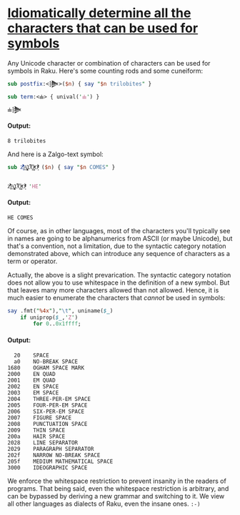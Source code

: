 [1]: https://rosettacode.org/wiki/Idiomatically_determine_all_the_characters_that_can_be_used_for_symbols

# [Idiomatically determine all the characters that can be used for symbols][1]


Any Unicode character or combination of characters can be used for symbols in Raku.  Here's some counting rods and some cuneiform:

```perl
sub postfix:<𒋦>($n) { say "$n trilobites" }

sub term:<𝍧> { unival('𝍧') }

𝍧𒋦
```

#### Output:
```
8 trilobites
```


And here is a Zalgo-text symbol:

```perl
sub Z̧̔ͩ͌͑̉̎A̢̲̙̮̹̮͍̎L̔ͧ́͆G̰̬͎͔̱̅ͣͫO͙̔ͣ̈́̈̽̎ͣ ($n) { say "$n COMES" }


Z̧̔ͩ͌͑̉̎A̢̲̙̮̹̮͍̎L̔ͧ́͆G̰̬͎͔̱̅ͣͫO͙̔ͣ̈́̈̽̎ͣ 'HE'
```

#### Output:
```
HE COMES
```


Of course, as in other languages, most of the characters you'll typically see in names are going to be alphanumerics from ASCII (or maybe Unicode), but that's a convention, not a limitation, due to the syntactic category notation demonstrated above, which can introduce any sequence of characters as a term or operator.



Actually, the above is a slight prevarication.  The syntactic category notation does not allow you to use whitespace in the definition of a new symbol. But that leaves many more characters allowed than not allowed.  Hence, it is much easier to enumerate the characters that <em>cannot</em> be used in symbols:

```perl
say .fmt("%4x"),"\t", uniname($_)
    if uniprop($_,'Z')
        for 0..0x1ffff;
```

#### Output:
```
  20    SPACE
  a0    NO-BREAK SPACE
1680    OGHAM SPACE MARK
2000    EN QUAD
2001    EM QUAD
2002    EN SPACE
2003    EM SPACE
2004    THREE-PER-EM SPACE
2005    FOUR-PER-EM SPACE
2006    SIX-PER-EM SPACE
2007    FIGURE SPACE
2008    PUNCTUATION SPACE
2009    THIN SPACE
200a    HAIR SPACE
2028    LINE SEPARATOR
2029    PARAGRAPH SEPARATOR
202f    NARROW NO-BREAK SPACE
205f    MEDIUM MATHEMATICAL SPACE
3000    IDEOGRAPHIC SPACE
```


We enforce the whitespace restriction to prevent insanity in the readers of programs.
That being said, even the whitespace restriction is arbitrary, and can be bypassed by deriving a new grammar and switching to it.  We view all other languages as dialects of Raku, even the insane ones.  `:-)`
